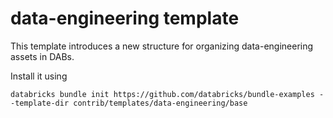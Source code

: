 # data-engineering template

This template introduces a new structure for organizing data-engineering
assets in DABs.

Install it using

```
databricks bundle init https://github.com/databricks/bundle-examples --template-dir contrib/templates/data-engineering/base
```
